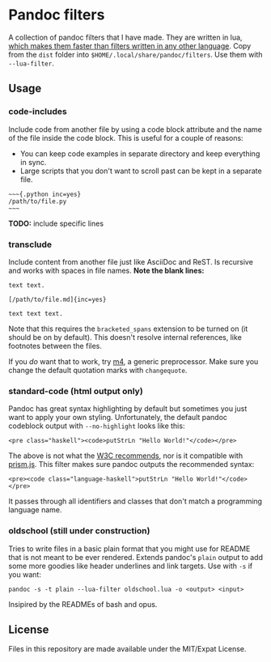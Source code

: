 # Pandoc filters

A collection of pandoc filters that I have made. They are written in lua, [which makes
them faster than filters written in any other language][1]. Copy from the `dist` folder
into `$HOME/.local/share/pandoc/filters`. Use them with `--lua-filter`.

[1]: https://pandoc.org/lua-filters.html

## Usage

### code-includes

Include code from another file by using a code block attribute and the name of the file
inside the code block. This is useful for a couple of reasons:

- You can keep code examples in separate directory and keep everything in sync.
- Large scripts that you don't want to scroll past can be kept in a separate file.

```
~~~{.python inc=yes}
/path/to/file.py
~~~
```

**TODO:** include specific lines

### transclude

Include content from another file just like AsciiDoc and ReST. Is recursive and
works with spaces in file names. **Note the blank lines:**

    text text.

    [/path/to/file.md]{inc=yes}

    text text text.

Note that this requires the `bracketed_spans` extension to be turned on (it
should be on by default). This doesn't resolve internal references, like
footnotes between the files.

If you _do_ want that to work, try [m4](https://www.gnu.org/software/m4/m4.html),
a generic preprocessor. Make sure you change the default quotation marks with `changequote`.

### standard-code (html output only)

Pandoc has great syntax highlighting by default but sometimes you just want to
apply your own styling. Unfortunately, the default pandoc codeblock output with
`--no-highlight` looks like this:

    <pre class="haskell"><code>putStrLn "Hello World!"</code></pre>

The above is not what the [W3C recommends][2], nor is it compatible with
[prism.js][3]. This filter makes sure pandoc outputs the recommended syntax:

    <pre><code class="language-haskell">putStrLn "Hello World!"</code></pre>

It passes through all identifiers and classes that don't match a programming
language name.

[2]: https://www.w3.org/TR/html5/text-level-semantics.html#the-code-element
[3]: https://prismjs.com

### oldschool (still under construction)

Tries to write files in a basic plain format that you might use for README that
is not meant to be ever rendered. Extends pandoc's `plain` output to add some
more goodies like header underlines and link targets. Use with `-s` if you
want:

    pandoc -s -t plain --lua-filter oldschool.lua -o <output> <input>

Insipired by the READMEs of bash and opus.

## License

Files in this repository are made available under the MIT/Expat License.
